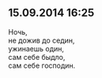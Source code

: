 ## 15.09.2014 16:25

Ночь,<br />
не дожив до седин,<br />
ужинаешь один,<br />
сам себе быдло,<br />
сам себе господин.
